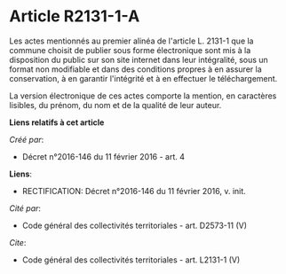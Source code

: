 # Article R2131-1-A

Les actes mentionnés au premier alinéa de l'article L. 2131-1 que la commune choisit de publier sous forme électronique sont
mis à la disposition du public sur son site internet dans leur intégralité, sous un format non modifiable et dans des
conditions propres à en assurer la conservation, à en garantir l'intégrité et à en effectuer le téléchargement. 

La version électronique de ces actes comporte la mention, en caractères lisibles, du prénom, du nom et de la qualité de leur
auteur.

**Liens relatifs à cet article**

_Créé par_:

  - Décret n°2016-146 du 11 février 2016 - art. 4

**Liens**:

  - RECTIFICATION: Décret n°2016-146 du 11 février 2016, v. init.

_Cité par_:

  - Code général des collectivités territoriales - art. D2573-11 (V)

_Cite_:

  - Code général des collectivités territoriales - art. L2131-1 (V)

